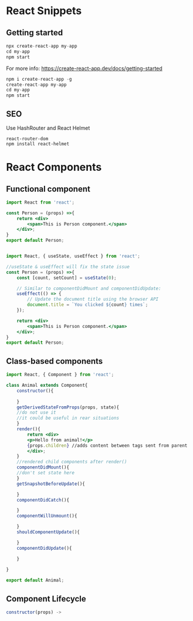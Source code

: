 # React Snippets

## Getting started

```javascript
npx create-react-app my-app
cd my-app
npm start
```
For more info: https://create-react-app.dev/docs/getting-started

```javascript
npm i create-react-app -g
create-react-app my-app
cd my-app
npm start
```


## SEO

Use HashRouter and React Helmet
```
react-router-dom
npm install react-helmet
```

# React Components

## Functional component

```jsx
import React from 'react';

const Person = (props) =>{
    return <div>
        <span>This is Person component.</span>
    </div>;
}
export default Person;


import React, { useState, useEffect } from 'react';

//useState & useEffect will fix the state issue
const Person = (props) =>{
    const [count, setCount] = useState(0);

    // Similar to componentDidMount and componentDidUpdate:
    useEffect(() => {
        // Update the document title using the browser API
        document.title = `You clicked ${count} times`;
    });

    return <div>
        <span>This is Person component.</span>
    </div>;
}
export default Person;
```

## Class-based components

```jsx
import React, { Component } from 'react';

class Animal extends Component{
    constructor(){
	
    }
    getDerivedStateFromProps(props, state){
	//do not use it
	//it could be useful in rear situations
    }
    render(){
        return <div>
        <p>Hello from animal!</p>
        {props.children} //adds content between tags sent from parent
        </div>;
    }
    //rendered child components after render()
    componentDidMount(){
	//don't set state here
    }
    getSnapshotBeforeUpdate(){

    }
    componentDidCatch(){

    }
    componentWillUnmount(){

    }
    shouldComponentUpdate(){

    }
    componentDidUpdate(){

    }
   
}

export default Animal;
```

## Component Lifecycle

```jsx
constructor(props) -> 
```
